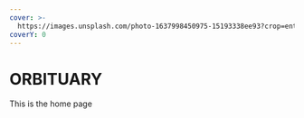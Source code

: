 ```yaml
---
cover: >-
  https://images.unsplash.com/photo-1637998450975-15193338ee93?crop=entropy&cs=srgb&fm=jpg&ixid=MnwxOTcwMjR8MHwxfHJhbmRvbXx8fHx8fHx8fDE2NDAzNTUwNjE&ixlib=rb-1.2.1&q=85
coverY: 0
---
```


# ORBITUARY

This is the home page
